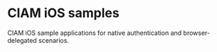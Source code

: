 # CIAM iOS samples
CIAM iOS sample applications for native authentication and browser-delegated scenarios.